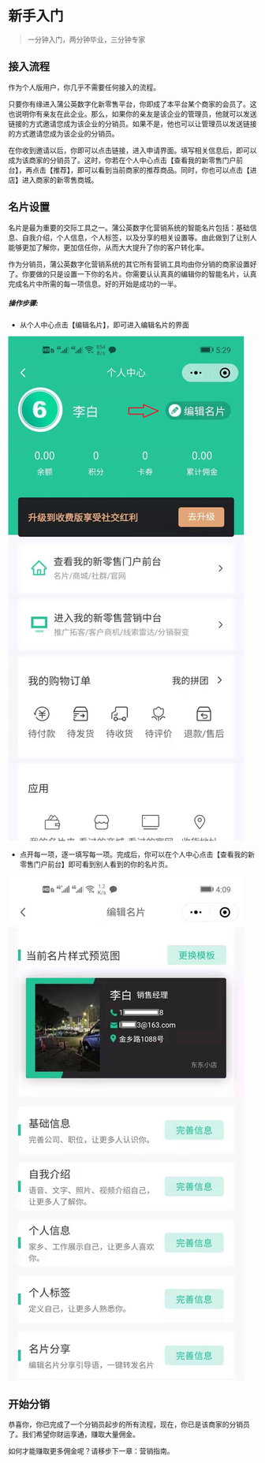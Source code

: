 # 新手入门
>一分钟入门，两分钟毕业，三分钟专家

## 接入流程
  
作为个人版用户，你几乎不需要任何接入的流程。
  
只要你有缘进入蒲公英数字化新零售平台，你即成了本平台某个商家的会员了。这也说明你有亲友在此企业。那么，如果你的亲友是该企业的管理员，他就可以发送链接的方式邀请您成为该企业的分销员。如果不是，他也可以让管理员以发送链接的方式邀请您成为该企业的分销员。
    
在你收到邀请以后，你即可以点击链接，进入申请界面。填写相关信息后，即可以成为该商家的分销员了。这时，你若在个人中心点击【查看我的新零售门户前台】，再点击【推荐】，即可以看到当前商家的推荐商品。同时，你也可以点击【进店】进入商家的新零售商城。
    
## 名片设置
    
名片是最为重要的交际工具之一。蒲公英数字化营销系统的智能名片包括：基础信息、自我介绍，个人信息，个人标签，以及分享的相关设置等。由此做到了让别人能够更加了解你，更加信任你，从而大大提升了你的客户转化率。
    
作为分销员，蒲公英数字化营销系统的其它所有营销工具均由你分销的商家设置好了。你要做的只是设置一下你的名片。你需要认认真真的编辑你的智能名片，认真完成名片中所需的每一项信息。好的开始是成功的一半。
     
##### 操作步骤:
  
* 从个人中心点击【编辑名片】，即可进入编辑名片的界面
  
![个人中心](_images/personal_center.jpg ':size=540px')
   
* 点开每一项，逐一填写每一项。完成后，你可以在个人中心点击【查看我的新零售门户前台】即可看到别人看到的你的名片页。
   
![编辑名片](_images/ediit_addresscard.jpg ':size=540px')
   
   
## 开始分销
  
恭喜你，你已完成了一个分销员起步的所有流程，现在，你已是该商家的分销员了。我们希望你财运享通，赚取大量佣金。
   
如何才能赚取更多佣金呢？请移步下一章：营销指南。
   